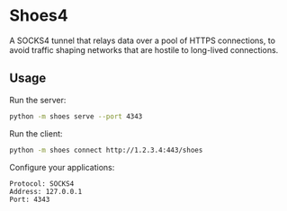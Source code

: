 # Shoes4

A SOCKS4 tunnel that relays data over a pool of HTTPS connections, to avoid traffic shaping networks that are hostile to long-lived connections.

## Usage

Run the server:
```sh
python -m shoes serve --port 4343
```

Run the client:
```sh
python -m shoes connect http://1.2.3.4:443/shoes
```

Configure your applications:
```
Protocol: SOCKS4
Address: 127.0.0.1
Port: 4343
```

